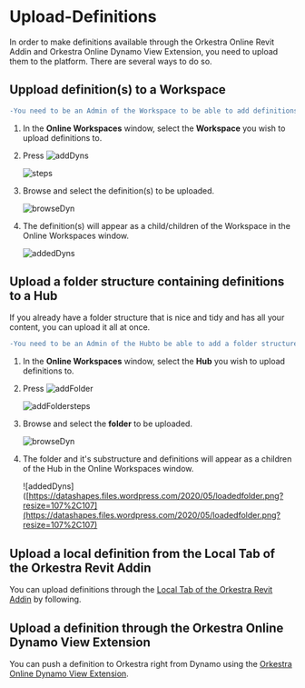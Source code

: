 # Upload-Definitions

In order to make definitions available through the Orkestra Online Revit Addin and Orkestra Online Dynamo View Extension, you need to upload them to the platform. There are several ways to do so.

## Uppload definition\(s\) to a Workspace

```diff
-You need to be an Admin of the Workspace to be able to add definitions to it.-
```

1. In the **Online Workspaces** window, select the **Workspace** you wish to upload definitions to.
2. Press ![addDyns](https://datashapes.files.wordpress.com/2020/05/adddyns.png?)

   ![steps](https://datashapes.files.wordpress.com/2020/05/adddynssteps.png?)

3. Browse and select the definition\(s\) to be uploaded.

   ![browseDyn](https://datashapes.files.wordpress.com/2020/05/browsedyn.png?)

4. The definition\(s\) will appear as a child/children of the Workspace in the Online Workspaces window.

   ![addedDyns](https://datashapes.files.wordpress.com/2020/05/addeddyns.png?)

## Upload a folder structure containing definitions to a Hub

If you already have a folder structure that is nice and tidy and has all your content, you can upload it all at once.

```diff
-You need to be an Admin of the Hubto be able to add a folder structure containing definitions to it.-
```

1. In the **Online Workspaces** window, select the **Hub**  you wish to upload definitions to.
2. Press ![addFolder](https://datashapes.files.wordpress.com/2020/05/uploadfolder.png?)

   ![addFoldersteps](https://datashapes.files.wordpress.com/2020/05/uploadfoldersteps.png?)

3. Browse and select the **folder** to be uploaded.

   ![browseDyn](https://datashapes.files.wordpress.com/2020/05/browsedynfolder.png?)

4. The folder and it's substructure and definitions will appear as a children of the Hub in the Online Workspaces window.

   !\[addedDyns\]\([https://datashapes.files.wordpress.com/2020/05/loadedfolder.png?resize=107%2C107](https://datashapes.files.wordpress.com/2020/05/loadedfolder.png?resize=107%2C107)

## Upload a local definition from the Local Tab of the Orkestra Revit Addin

You can upload definitions through the [Local Tab of the Orkestra Revit Addin](https://github.com/MostafaElAyoubi/Orkestra_Online/wiki/Orkestra-Local-Player-Tab) by following.

## Upload a definition through the Orkestra Online Dynamo View Extension

You can push a definition to Orkestra right from Dynamo using the [Orkestra Online Dynamo View Extension](https://github.com/MostafaElAyoubi/Orkestra_Online/wiki/Orkestra-Dynamo-View-Extension-:-Uploading-Definitions).

